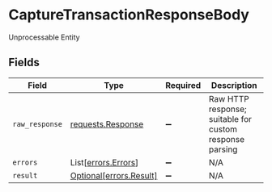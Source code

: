 # CaptureTransactionResponseBody

Unprocessable Entity


## Fields

| Field                                                                                 | Type                                                                                  | Required                                                                              | Description                                                                           |
| ------------------------------------------------------------------------------------- | ------------------------------------------------------------------------------------- | ------------------------------------------------------------------------------------- | ------------------------------------------------------------------------------------- |
| `raw_response`                                                                        | [requests.Response](https://requests.readthedocs.io/en/latest/api/#requests.Response) | :heavy_minus_sign:                                                                    | Raw HTTP response; suitable for custom response parsing                               |
| `errors`                                                                              | List[[errors.Errors](../../models/errors/errors.md)]                                  | :heavy_minus_sign:                                                                    | N/A                                                                                   |
| `result`                                                                              | [Optional[errors.Result]](../../models/errors/result.md)                              | :heavy_minus_sign:                                                                    | N/A                                                                                   |